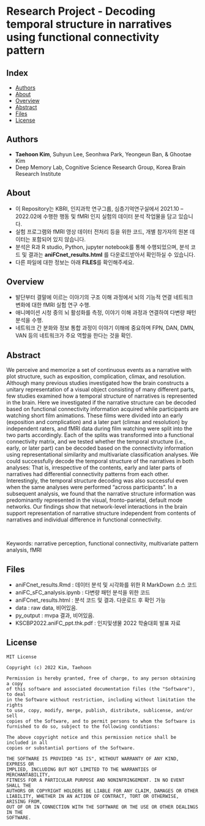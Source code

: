 # Research Project - Decoding temporal structure in narratives using functional connectivity pattern

## Index
  - [Authors](#authors) 
  - [About](#about) 
  - [Overview](#overview) 
  - [Abstract](#abstract)
  - [Files](#files)
  - [License](#license)

## Authors
- **Taehoon Kim**, Suhyun Lee, Seonhwa Park, Yeongeun Ban, & Ghootae Kim
- Deep Memory Lab, Cognitive Science Research Group, Korea Brain Research Institute

## About
- 이 Repository는 KBRI, 인지과학 연구그룹, 심층기억연구실에서 2021.10 – 2022.02에 수행한 행동 및 fMRI 인지 실험의 데이터 분석 작업물을 담고 있습니다.
- 실험 프로그램와 fMRI 영상 데이터 전처리 등을 위한 코드, 개별 참가자의 원본 데이터는 포함되어 있지 않습니다. 
- 분석은 R과 R studio, Python, jupyter notebook를 통해 수행되었으며, 분석 코드 및 결과는 **aniFCnet_results.html** 를 다운로드받아서 확인하실 수 있습니다. 
- 다른 파일에 대한 정보는 아래 **FILES**를 확인해주세요.

## Overview
- 발단부터 결말에 이르는 이야기의 구조 이해 과정에서 뇌의 기능적 연결 네트워크 변화에 대한 fMRI 실험 연구 수행.
- 애니메이션 시청 중의 뇌 활성화를 측정, 이야기 이해 과정과 연결하여 다변량 패턴 분석을 수행.
- 네트워크 간 분화와 정보 통합 과정이 이야기 이해에 중요하며 FPN, DAN, DMN, VAN 등의 네트워크가 주요 역할을 한다는 것을 확인.

## Abstract

We perceive and memorize a set of continuous events as a narrative with plot structure, such as exposition, complication, climax, and resolution. Although many previous studies investigated how the brain constructs a unitary representation of a visual object consisting of many different parts, few studies examined how a temporal structure of narratives is represented in the brain. Here we investigated if the narrative structure can be decoded based on functional connectivity information acquired while participants are watching short film animations. These films were divided into an early (exposition and complication) and a later part (climax and resolution) by independent raters, and fMRI data during film watching were split into the two parts accordingly. Each of the splits was transformed into a functional connectivity matrix, and we tested whether the temporal structure (i.e., early, or later part) can be decoded based on the connectivity information using representational similarity and multivariate classification analyses. We could successfully decode the temporal structure of the narratives in both analyses: That is, irrespective of the contents, early and later parts of narratives had differential connectivity patterns from each other. Interestingly, the temporal structure decoding was also successful even when the same analyses were performed “across participants”. In a subsequent analysis, we found that the narrative structure information was predominantly represented in the visual, fronto-parietal, default mode networks. Our findings show that network-level interactions in the brain support representation of narrative structure independent from contents of narratives and individual difference in functional connectivity.

<br>

Keywords: narrative perception, functional connectivity, multivariate pattern analysis, fMRI

## Files
- aniFCnet_results.Rmd : 데이터 분석 및 시각화를 위한 R MarkDown 소스 코드
- aniFC_sFC_analysis.ipynb : 다변량 패턴 분석을 위한 코드
- aniFCnet_results.html : 분석 코드 및 결과. 다운로드 후 확인 가능
- data : raw data, 비어있음.
- py_output : mvpa 결과, 비어있음.
- KSCBP2022.aniFC_ppt.thk.pdf : 인지및생물 2022 학술대회 발표 자료

## License

```
MIT License

Copyright (c) 2022 Kim, Taehoon

Permission is hereby granted, free of charge, to any person obtaining a copy
of this software and associated documentation files (the "Software"), to deal
in the Software without restriction, including without limitation the rights
to use, copy, modify, merge, publish, distribute, sublicense, and/or sell
copies of the Software, and to permit persons to whom the Software is
furnished to do so, subject to the following conditions:

The above copyright notice and this permission notice shall be included in all
copies or substantial portions of the Software.

THE SOFTWARE IS PROVIDED "AS IS", WITHOUT WARRANTY OF ANY KIND, EXPRESS OR
IMPLIED, INCLUDING BUT NOT LIMITED TO THE WARRANTIES OF MERCHANTABILITY,
FITNESS FOR A PARTICULAR PURPOSE AND NONINFRINGEMENT. IN NO EVENT SHALL THE
AUTHORS OR COPYRIGHT HOLDERS BE LIABLE FOR ANY CLAIM, DAMAGES OR OTHER
LIABILITY, WHETHER IN AN ACTION OF CONTRACT, TORT OR OTHERWISE, ARISING FROM,
OUT OF OR IN CONNECTION WITH THE SOFTWARE OR THE USE OR OTHER DEALINGS IN THE
SOFTWARE.
```
